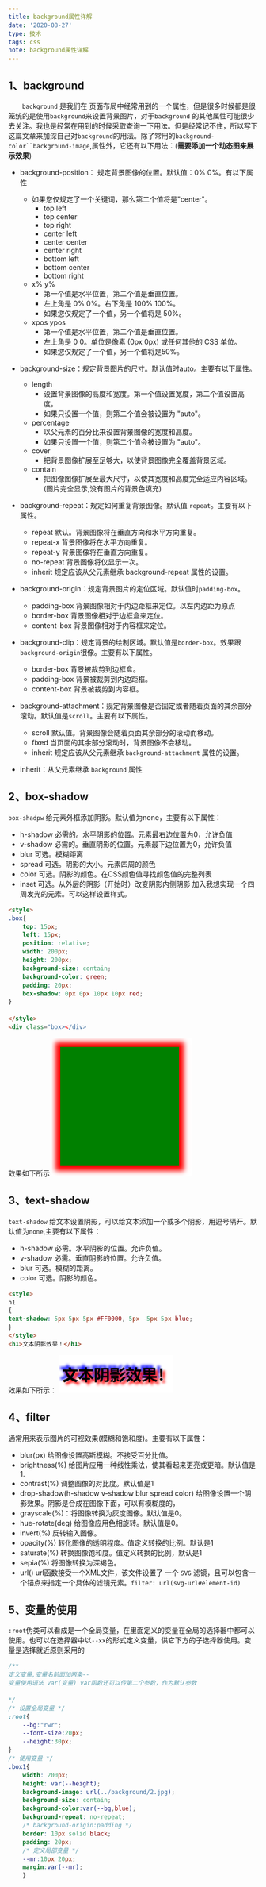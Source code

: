 ```yaml
---
title: background属性详解
date: '2020-08-27'
type: 技术
tags: css
note: background属性详解
---
```

## 1、background
&#8195;&#8195;`background` 是我们在 页面布局中经常用到的一个属性，但是很多时候都是很笼统的是使用`background`来设置背景图片，对于`background` 的其他属性可能很少去关注。我也是经常在用到的时候采取查询一下用法。但是经常记不住，所以写下这篇文章来加深自己对`background`的用法。除了常用的`background-color``background-image`,属性外，它还有以下用法：(**需要添加一个动态图来展示效果**)
+ background-position：	规定背景图像的位置。默认值：0% 0%。有以下属性
    + 如果您仅规定了一个关键词，那么第二个值将是"center"。
        + top left   
        + top center
        + top right
        + center left
        + center center
        + center right
        + bottom left
        + bottom center
        + bottom right
    + x% y%
        + 第一个值是水平位置，第二个值是垂直位置。
        + 左上角是 0% 0%。右下角是 100% 100%。
        + 如果您仅规定了一个值，另一个值将是 50%。
    + xpos ypos
        + 第一个值是水平位置，第二个值是垂直位置。
        + 左上角是 0 0。单位是像素 (0px 0px) 或任何其他的 CSS 单位。
        + 如果您仅规定了一个值，另一个值将是50%。
+ background-size：规定背景图片的尺寸。默认值时auto。主要有以下属性。
    + length
        + 设置背景图像的高度和宽度。第一个值设置宽度，第二个值设置高度。
        + 如果只设置一个值，则第二个值会被设置为 "auto"。
    + percentage
        + 以父元素的百分比来设置背景图像的宽度和高度。
        + 如果只设置一个值，则第二个值会被设置为 "auto"。
    + cover
        + 把背景图像扩展至足够大，以使背景图像完全覆盖背景区域。
    + contain
        + 把图像图像扩展至最大尺寸，以使其宽度和高度完全适应内容区域。(图片完全显示,没有图片的背景色填充)
+ background-repeat：规定如何重复背景图像。默认值 `repeat`。主要有以下属性。
    + repeat	默认。背景图像将在垂直方向和水平方向重复。
    + repeat-x	背景图像将在水平方向重复。
    + repeat-y	背景图像将在垂直方向重复。
    + no-repeat	背景图像将仅显示一次。
    + inherit	规定应该从父元素继承 background-repeat 属性的设置。
+ background-origin：规定背景图片的定位区域。默认值时`padding-box`。
    + padding-box	背景图像相对于内边距框来定位。以左内边距为原点	
    + border-box	背景图像相对于边框盒来定位。	
    + content-box	背景图像相对于内容框来定位。

+ background-clip：规定背景的绘制区域。默认值是`border-box`。效果跟`background-origin`很像。主要有以下属性。
    + border-box	背景被裁剪到边框盒。
    + padding-box	背景被裁剪到内边距框。
    + content-box	背景被裁剪到内容框。

+ background-attachment：规定背景图像是否固定或者随着页面的其余部分滚动。默认值是`scroll`。主要有以下属性。
    + scroll	默认值。背景图像会随着页面其余部分的滚动而移动。
    + fixed	当页面的其余部分滚动时，背景图像不会移动。
    + inherit	规定应该从父元素继承   `background-attachment` 属性的设置。

+ inherit：从父元素继承 `background` 属性

## 2、box-shadow
`box-shadpw` 给元素外框添加阴影。默认值为none，主要有以下属性：
+ h-shadow	必需的。水平阴影的位置。元素最右边位置为0，允许负值
+ v-shadow	必需的。垂直阴影的位置。元素最下边位置为0，允许负值
+ blur	可选。模糊距离
+ spread	可选。阴影的大小。元素四周的颜色
+ color	可选。阴影的颜色。在CSS颜色值寻找颜色值的完整列表
+ inset	可选。从外层的阴影（开始时）改变阴影内侧阴影
加入我想实现一个四周发光的元素。可以这样设置样式。
```html
<style>
.box{
    top: 15px;
    left: 15px;
    position: relative;
    width: 200px;
    height: 200px;
    background-size: contain;
    background-color: green;
    padding: 20px;
    box-shadow: 0px 0px 10px 10px red;
}
    
</style>
<div class="box></div>
```
效果如下所示
<img src="../../images/box-shadow.png" alt="暂无图片">

## 3、text-shadow
`text-shadow` 给文本设置阴影，可以给文本添加一个或多个阴影，用逗号隔开。默认值为`none`,主要有以下属性：
+ h-shadow	必需。水平阴影的位置。允许负值。	
+ v-shadow	必需。垂直阴影的位置。允许负值。
+ blur	可选。模糊的距离。
+ color	可选。阴影的颜色。
```html
<style>
h1
{
text-shadow: 5px 5px 5px #FF0000,-5px -5px 5px blue;
}
</style>
<h1>文本阴影效果！</h1>
```
效果如下所示：
<img src="../../images/text-shadow.png" alt="暂无图片"/>

## 4、filter
通常用来表示图片的可视效果(模糊和饱和度)。主要有以下属性：
+ blur(px) 给图像设置高斯模糊。不接受百分比值。
+ brightness(%) 给图片应用一种线性乘法，使其看起来更亮或更暗。默认值是1.
+ contrast(%) 调整图像的对比度。默认值是1
+ drop-shadow(h-shadow v-shadow blur spread color) 给图像设置一个阴影效果。阴影是合成在图像下面，可以有模糊度的，
+ grayscale(%)：将图像转换为灰度图像。默认值是0。
+ hue-rotate(deg) 给图像应用色相旋转。默认值是0。
+ invert(%) 反转输入图像。
+ opacity(%) 转化图像的透明程度。值定义转换的比例。默认是1
+ saturate(%) 转换图像饱和度。值定义转换的比例，默认是1
+ sepia(%) 将图像转换为深褐色。
+ url()  url函数接受一个XML文件，该文件设置了 一个 `SVG` 滤镜，且可以包含一个锚点来指定一个具体的滤镜元素。`filter: url(svg-url#element-id) `

## 5、变量的使用
`:root`伪类可以看成是一个全局变量，在里面定义的变量在全局的选择器中都可以使用。也可以在选择器中以`--xx`的形式定义变量，供它下方的子选择器使用。变量是选择就近原则采用的
```css
/**
定义变量,变量名前面加两条--
变量使用语法 var(变量) var函数还可以传第二个参数，作为默认参数

*/
/* 设置全局变量 */
:root{
    --bg:"rwr";
    --font-size:20px;
    --height:30px;
}
/* 使用变量 */
.box1{
    width: 200px;
    height: var(--height);
    background-image: url(../background/2.jpg);
    background-size: contain;
    background-color:var(--bg,blue);
    background-repeat: no-repeat;
    /* background-origin:padding */
    border: 10px solid black;
    padding: 20px;
    /* 定义局部变量 */
    --mr:10px 20px;
    margin:var(--mr);
    }
```
